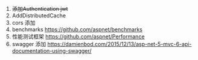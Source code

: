 ﻿1. ~~添加Authentication jwt~~
2. AddDistributedCache
3. cors 添加
4. benchmarks https://github.com/aspnet/benchmarks
5. 性能测试框架 https://github.com/aspnet/Performance  
5. swagger 添加  https://damienbod.com/2015/12/13/asp-net-5-mvc-6-api-documentation-using-swagger/